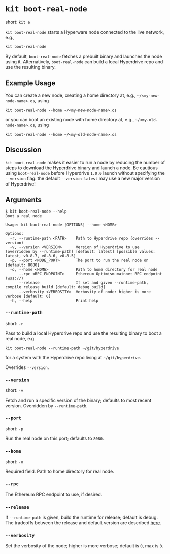 # `kit boot-real-node`

short: `kit e`

`kit boot-real-node` starts a Hyperware node connected to the live network, e.g.,

```
kit boot-real-node
```

By default, `boot-real-node` fetches a prebuilt binary and launches the node using it.
Alternatively, `boot-real-node` can build a local Hyperdrive repo and use the resulting binary.

## Example Usage

You can create a new node, creating a home directory at, e.g., `~/<my-new-node-name>.os`, using

```
kit boot-real-node --home ~/<my-new-node-name>.os
```

or you can boot an existing node with home directory at, e.g., `~/<my-old-node-name>.os`, using

```
kit boot-real-node --home ~/<my-old-node-name>.os
```

## Discussion

`kit boot-real-node` makes it easier to run a node by reducing the number of steps to download the Hyperdrive binary and launch a node.
Be cautious using `boot-real-node` before Hyperdrive `1.0.0` launch without specifying the `--version` flag: the default `--version latest` may use a new major version of Hyperdrive!

## Arguments

```
$ kit boot-real-node --help
Boot a real node

Usage: kit boot-real-node [OPTIONS] --home <HOME>

Options:
  -r, --runtime-path <PATH>    Path to Hyperdrive repo (overrides --version)
  -v, --version <VERSION>      Version of Hyperdrive to use (overridden by --runtime-path) [default: latest] [possible values: latest, v0.8.7, v0.8.6, v0.8.5]
  -p, --port <NODE_PORT>       The port to run the real node on [default: 8080]
  -o, --home <HOME>            Path to home directory for real node
      --rpc <RPC_ENDPOINT>     Ethereum Optimism mainnet RPC endpoint (wss://)
      --release                If set and given --runtime-path, compile release build [default: debug build]
      --verbosity <VERBOSITY>  Verbosity of node: higher is more verbose [default: 0]
  -h, --help                   Print help
```

### `--runtime-path`

short: `-r`

Pass to build a local Hyperdrive repo and use the resulting binary to boot a real node, e.g.

```
kit boot-real-node --runtime-path ~/git/hyperdrive
```

for a system with the Hyperdrive repo living at `~/git/hyperdrive`.

Overrides `--version`.

### `--version`

short: `-v`

Fetch and run a specific version of the binary; defaults to most recent version.
Overridden by `--runtime-path`.

### `--port`

short: `-p`

Run the real node on this port; defaults to `8080`.

### `--home`

short: `-o`

Required field.
Path to home directory for real node.

### `--rpc`

The Ethereum RPC endpoint to use, if desired.

### `--release`

If `--runtime-path` is given, build the runtime for release; default is debug.
The tradeoffs between the release and default version are described [here](https://doc.rust-lang.org/book/ch01-03-hello-cargo.html?highlight=release#building-for-release).

### `--verbosity`

Set the verbosity of the node; higher is more verbose; default is `0`, max is `3`.

